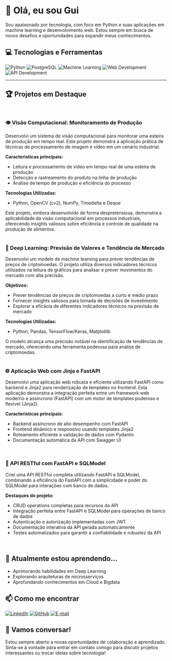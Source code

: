 # 👋 Olá, eu sou Gui



Sou apaixonado por tecnologia, com foco em Python e suas aplicações em machine learning e desenvolvimento web. Estou sempre em busca de novos desafios e oportunidades para expandir meus conhecimentos.


## 💻 Tecnologias e Ferramentas

![Python](https://img.shields.io/badge/-Python-3776AB?style=flat-square&logo=Python&logoColor=white)
![PostgreSQL](https://img.shields.io/badge/-PostgreSQL-336791?style=flat-square&logo=PostgreSQL&logoColor=white)
![Machine Learning](https://img.shields.io/badge/-Machine%20Learning-FF6F00?style=flat-square&logo=TensorFlow&logoColor=white)
![Web Development](https://img.shields.io/badge/-Web%20Development-E34F26?style=flat-square&logo=HTML5&logoColor=white)
![API Development](https://img.shields.io/badge/-API%20Development-009688?style=flat-square&logo=FastAPI&logoColor=white)

***

## 🏆 Projetos em Destaque
</div>
<br>

### 👁️ Visão Computacional: Monitoramento de Produção

Desenvolvi um sistema de visão computacional para monitorar uma esteira de produção em tempo real. Este projeto demonstra a aplicação prática de técnicas de processamento de imagem e vídeo em um cenário industrial.

**Características principais:**
- Leitura e processamento de vídeo em tempo real de uma esteira de produção
- Detecção e rastreamento do produto na linha de produção
- Análise de tempo de produção e eficiência do processo

**Tecnologias Utilizadas:**
- Python, OpenCV (cv2), NumPy, Timedelta e Deque

Este projeto, embora desenvolvido de forma despretensiosa, demonstra a aplicabilidade da visão computacional em processos industriais, oferecendo insights valiosos sobre eficiência e controle de qualidade na produção de alimentos.
<br>
<br>
### 🤖 Deep Learning: Previsão de Valores e Tendência de Mercado

Desenvolvi um modelo de machine learning para prever tendências de preços de criptomoedas. O projeto utiliza diversos indicadores técnicos utilizados na leitura de gráficos para analisar e prever movimentos do mercado com alta precisão.

**Objetivos:**
- Prever tendências de preços de criptomoedas a curto e médio prazo
- Fornecer insights valiosos para tomada de decisões de investimento
- Explorar a eficácia de diferentes indicadores técnicos na previsão de mercado

**Tecnologias Utilizadas:**
- Python, Pandas, TensorFlow/Keras, Matplotlib

O modelo alcança uma precisão notável na identificação de tendências de mercado, oferecendo uma ferramenta poderosa para análise de criptomoedas.
<br>
<br>
### 🌐 Aplicação Web com Jinja e FastAPI

Desenvolvi uma aplicação web robusta e eficiente utilizando FastAPI como backend e Jinja2 para renderização de templates no frontend. Esta aplicação demonstra a integração perfeita entre um framework web moderno e assíncrono (FastAPI) com um motor de templates poderoso e flexível (Jinja2).

**Características principais:**
- Backend assíncrono de alto desempenho com FastAPI
- Frontend dinâmico e responsivo usando templates Jinja2
- Roteamento eficiente e validação de dados com Pydantic
- Documentação automática da API com Swagger UI
<br>

### 🔗 API RESTful com FastAPI e SQLModel

Criei uma API RESTful completa utilizando FastAPI e SQLModel, combinando a eficiência do FastAPI com a simplicidade e poder do SQLModel para interações com banco de dados.

**Destaques do projeto:**
- CRUD operations completas para recursos da API
- Integração perfeita entre FastAPI e SQLModel para operações de banco de dados
- Autenticação e autorização implementadas com JWT
- Documentação interativa da API gerada automaticamente
- Testes automatizados para garantir a confiabilidade e robustez da API
<br>

## 🌱 Atualmente estou aprendendo...<br>
- Aprimorando habilidades em Deep Learning<br>
- Explorando arquiteturas de microsserviços<br>
- Aprofundando conhecimentos em Cloud e Bigdata<br>

## 📫 Como me encontrar
[![LinkedIn](https://img.shields.io/badge/-LinkedIn-0077B5?style=flat-square&logo=LinkedIn&logoColor=white)](https://www.linkedin.com/in/guilherme-montanari-946ab6297/)
[![GitHub](https://img.shields.io/badge/-GitHub-181717?style=flat-square&logo=GitHub&logoColor=white)](https://github.com/gui-montanari)
[![E-mail](https://img.shields.io/badge/-Email-D14836?style=flat-square&logo=Gmail&logoColor=white)](mailto:guilhermemontanari8@gmail.com)

## 💬 Vamos conversar!
Estou sempre aberto a novas oportunidades de colaboração e aprendizado. Sinta-se à vontade para entrar em contato comigo para discutir projetos interessantes ou trocar ideias sobre tecnologia!
